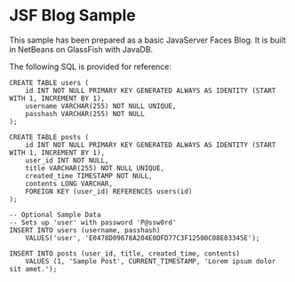 # JSF Blog Sample

This sample has been prepared as a basic JavaServer Faces Blog. It is built in
NetBeans on GlassFish with JavaDB.

The following SQL is provided for reference:

    CREATE TABLE users (
        id INT NOT NULL PRIMARY KEY GENERATED ALWAYS AS IDENTITY (START WITH 1, INCREMENT BY 1),
        username VARCHAR(255) NOT NULL UNIQUE,
        passhash VARCHAR(255) NOT NULL
    );

    CREATE TABLE posts (
        id INT NOT NULL PRIMARY KEY GENERATED ALWAYS AS IDENTITY (START WITH 1, INCREMENT BY 1),
        user_id INT NOT NULL,
        title VARCHAR(255) NOT NULL UNIQUE,
        created_time TIMESTAMP NOT NULL,
        contents LONG VARCHAR,
        FOREIGN KEY (user_id) REFERENCES users(id)
    );
    
    -- Optional Sample Data
    -- Sets up 'user' with password 'P@ssw0rd'
    INSERT INTO users (username, passhash) 
        VALUES('user', 'E0478D09678A204E0DFD77C3F12500C08E03345E');
    
    INSERT INTO posts (user_id, title, created_time, contents)
        VALUES (1, 'Sample Post', CURRENT_TIMESTAMP, 'Lorem ipsum dolor sit amet.');